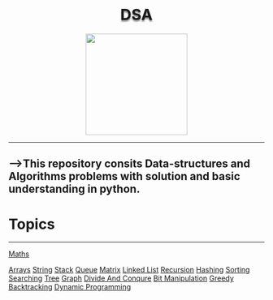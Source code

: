 <h1 align="center" style="font-size:30px;text-shadow:0px 3px 3px grey;">DSA</h1>
<p align="center">
  <img width="200" src="http://clipart-library.com/images_k/python-logo-transparent/python-logo-transparent-7.png">
</p>

-----
-->This repository consits Data-structures and Algorithms problems with solution and basic understanding in python.
----
# Topics 
----
[Maths](https://github.com/aditya-2703/DSA/tree/main/MATHS)

[Arrays](https://github.com/aditya-2703/DSA/tree/main/ARRAY)
[String](https://github.com/aditya-2703/DSA/tree/main/STRING)
[Stack](https://github.com/aditya-2703/DSA/tree/main/STACK)
[Queue](https://github.com/aditya-2703/DSA/tree/main/QUEUE)
[Matrix](https://github.com/aditya-2703/DSA/tree/main/MATRIX)
[Linked List](https://github.com/aditya-2703/DSA/tree/main/LINKED_LIST)
[Recursion]()
[Hashing](https://github.com/aditya-2703/DSA/tree/main/HASHMAP)
[Sorting](https://github.com/aditya-2703/DSA/tree/main/sorting)
[Searching](https://github.com/aditya-2703/DSA/tree/main/searching)
[Tree](https://github.com/aditya-2703/DSA/tree/main/TREE)
[Graph](https://github.com/aditya-2703/DSA/tree/main/GRAPH)
[Divide And Conqure](https://github.com/aditya-2703/DSA/tree/main/divide_and_conqure)
[Bit Manipulation](https://github.com/aditya-2703/DSA/tree/main/BIT_MANIPULATION)
[Greedy](https://github.com/aditya-2703/DSA/tree/main/greedy)
[Backtracking](https://github.com/aditya-2703/DSA/tree/main/backtraking)
[Dynamic Programming](https://github.com/aditya-2703/DSA/tree/main/dynamic_programming)
